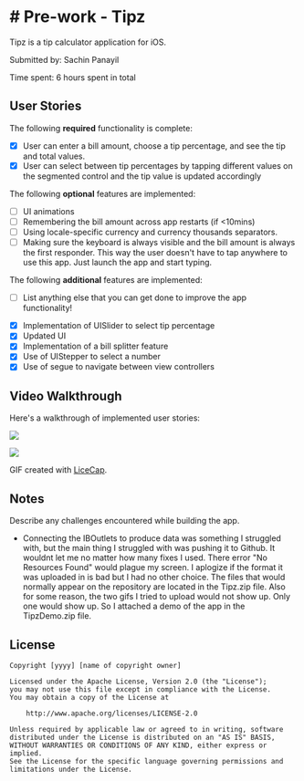 # # Pre-work - Tipz

Tipz is a tip calculator application for iOS.

Submitted by: Sachin Panayil

Time spent: 6 hours spent in total

## User Stories

The following **required** functionality is complete:

* [x] User can enter a bill amount, choose a tip percentage, and see the tip and total values.
* [x] User can select between tip percentages by tapping different values on the segmented control and the tip value is updated accordingly

The following **optional** features are implemented:

* [ ] UI animations
* [ ] Remembering the bill amount across app restarts (if <10mins)
* [ ] Using locale-specific currency and currency thousands separators.
* [ ] Making sure the keyboard is always visible and the bill amount is always the first responder. This way the user doesn't have to tap anywhere to use this app. Just launch the app and start typing.

The following **additional** features are implemented:

- [ ] List anything else that you can get done to improve the app functionality!

* [x] Implementation of UISlider to select tip percentage
* [x] Updated UI
* [x] Implementation of a bill splitter feature
* [x] Use of UIStepper to select a number
* [x] Use of segue to navigate between view controllers

## Video Walkthrough

Here's a walkthrough of implemented user stories:

![](https://i.imgur.com/m7f1Xv8.gif)

![](https://i.imgur.com/Sakn8AO.gif)


GIF created with [LiceCap](http://www.cockos.com/licecap/).

## Notes

Describe any challenges encountered while building the app.
  - Connecting the IBOutlets to produce data was something I struggled with, but the main thing I struggled with was pushing it to Github. It wouldnt let me no matter how many fixes I used. There error "No Resources Found" would plague my screen. I aplogize if the format it was uploaded in is bad but I had no other choice. The files that would normally appear on the repository are located in the Tipz.zip file. Also for some reason, the two gifs I tried to upload would not show up. Only one would show up. So I attached a demo of the app in the TipzDemo.zip file. 

## License

    Copyright [yyyy] [name of copyright owner]

    Licensed under the Apache License, Version 2.0 (the "License");
    you may not use this file except in compliance with the License.
    You may obtain a copy of the License at

        http://www.apache.org/licenses/LICENSE-2.0

    Unless required by applicable law or agreed to in writing, software
    distributed under the License is distributed on an "AS IS" BASIS,
    WITHOUT WARRANTIES OR CONDITIONS OF ANY KIND, either express or implied.
    See the License for the specific language governing permissions and
    limitations under the License.

